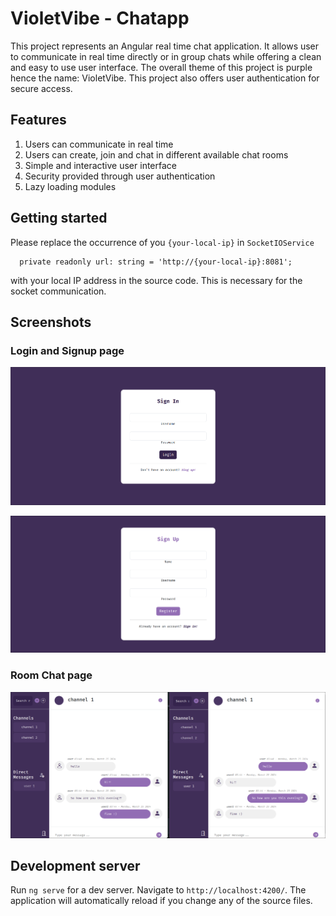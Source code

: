 # VioletVibe - Chatapp
This project represents an Angular real time chat application. It allows user to communicate in real time directly or in group chats while offering
a clean and easy to use user interface. The overall theme of this project is purple hence the name: VioletVibe. 
This project also offers user authentication for secure access.

## Features
1. Users can communicate in real time
2. Users can create, join and chat in different available chat rooms
3. Simple and interactive user interface
4. Security provided through user authentication
5. Lazy loading modules

## Getting started
Please replace the occurrence of you `{your-local-ip}` in `SocketIOService`
```
  private readonly url: string = 'http://{your-local-ip}:8081';
```
with your local IP address in the source code. This is necessary for the socket communication.

## Screenshots
### Login and Signup page
<p align="left"><img src="src/assets/LoginPage.png" alt="login"></p>
<p align="right"><img src="src/assets/SignUpPage.png" alt="signup"></p>

### Room Chat page
<p align="center"><img src="src/assets/RoomChatPage.png" alt="chat"></p>


## Development server
Run `ng serve` for a dev server. Navigate to `http://localhost:4200/`. The application will automatically reload if you change any of the source files.

